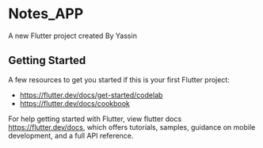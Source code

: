 # Notes_APP

A new Flutter project created By Yassin 

## Getting Started

A few resources to get you started if this is your first Flutter project:

- https://flutter.dev/docs/get-started/codelab
- https://flutter.dev/docs/cookbook

For help getting started with Flutter, view flutter docs
https://flutter.dev/docs, which offers tutorials,
samples, guidance on mobile development, and a full API reference.

